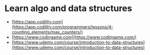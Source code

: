 # Learn algo and data structures

* [https://app.codility.com](https://app.codility.com/programmers/lessons/4-counting_elements/max_counters/)
* [https://www.codingame.com](https://www.codingame.com/)
* [https://www.udemy.com/course/introduction-to-data-structures](https://www.udemy.com/course/introduction-to-data-structures)



